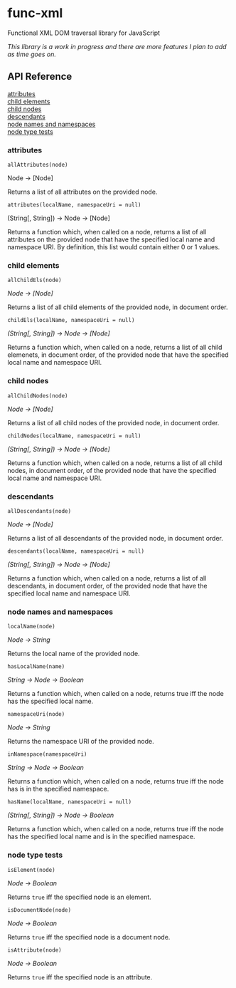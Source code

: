 # func-xml
Functional XML DOM traversal library for JavaScript

_This library is a work in progress and there are more features I plan to add as time goes on._

## API Reference

[attributes](#attributes)  
[child elements](#child-elements)  
[child nodes](#child-nodes)  
[descendants](#descendants)  
[node names and namespaces](#node-names-and-namespaces)  
[node type tests](#node-type-tests)

### attributes

`allAttributes(node)`

Node -> [Node]

Returns a list of all attributes on the provided node.

`attributes(localName, namespaceUri = null)`

(String[, String]) -> Node -> [Node]

Returns a function which, when called on a node, returns a list of all attributes on the provided node that have the specified local name and namespace URI. By definition, this list would contain either 0 or 1 values.

### child elements

`allChildEls(node)`

_Node -> [Node]_

Returns a list of all child elements of the provided node, in document order.

`childEls(localName, namespaceUri = null)`

_(String[, String]) -> Node -> [Node]_

Returns a function which, when called on a node, returns a list of all child elemenets, in document order, of the provided node that have the specified local name and namespace URI.

### child nodes

`allChildNodes(node)`

_Node -> [Node]_

Returns a list of all child nodes of the provided node, in document order.

`childNodes(localName, namespaceUri = null)`

_(String[, String]) -> Node -> [Node]_

Returns a function which, when called on a node, returns a list of all child nodes, in document order, of the provided node that have the specified local name and namespace URI.

### descendants

`allDescendants(node)`

_Node -> [Node]_

Returns a list of all descendants of the provided node, in document order.

`descendants(localName, namespaceUri = null)`

_(String[, String]) -> Node -> [Node]_

Returns a function which, when called on a node, returns a list of all descendants, in document order, of the provided node that have the specified local name and namespace URI.

### node names and namespaces

`localName(node)`

_Node -> String_

Returns the local name of the provided node.

`hasLocalName(name)`

_String -> Node -> Boolean_

Returns a function which, when called on a node, returns true iff the node has the specified local name.

`namespaceUri(node)`

_Node -> String_

Returns the namespace URI of the provided node.

`inNamespace(namespaceUri)`

_String -> Node -> Boolean_

Returns a function which, when called on a node, returns true iff the node has is in the specified namespace.

`hasName(localName, namespaceUri = null)`

_(String[, String]) -> Node -> Boolean_

Returns a function which, when called on a node, returns true iff the node has the specified local name and is in the specified namespace.

### node type tests

`isElement(node)`

_Node -> Boolean_

Returns `true` iff the specified node is an element.

`isDocumentNode(node)`

_Node -> Boolean_

Returns `true` iff the specified node is a document node.

`isAttribute(node)` 

_Node -> Boolean_

Returns `true` iff the specified node is an attribute.
